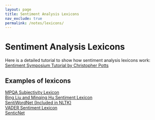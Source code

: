 ```yaml
---
layout: page
title: Sentiment Analysis Lexicons
nav_exclude: true
permalink: /notes/lexicons/
---
```


# Sentiment Analysis Lexicons
Here is a detailed tutorial to show how sentiment analysis lexicons work: [Sentiment Symposium Tutorial by Christopher Potts](http://sentiment.christopherpotts.net/lexicons.html) 

## Examples of lexicons
[MPQA Subjectivity Lexicon](https://mpqa.cs.pitt.edu/#subj_lexicon)  <br>
[Bing Liu and Minqing Hu Sentiment Lexicon](https://www.cs.uic.edu/%7Eliub/FBS/sentiment-analysis.html#lexicon) <br>
[SentiWordNet (Included in NLTK)](https://github.com/aesuli/SentiWordNet) <br>
[VADER Sentiment Lexicon](https://github.com/cjhutto/vaderSentiment/blob/master/vaderSentiment/vader_lexicon.txt) <br>
[SenticNet](https://sentic.net/) <br>


